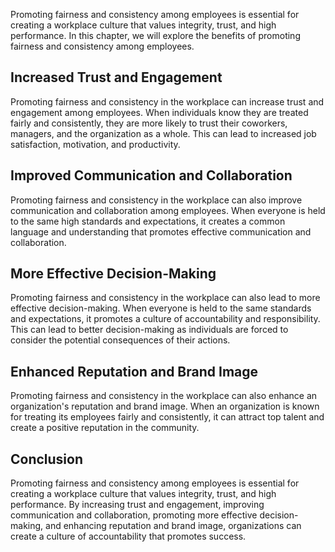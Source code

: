 
Promoting fairness and consistency among employees is essential for creating a workplace culture that values integrity, trust, and high performance. In this chapter, we will explore the benefits of promoting fairness and consistency among employees.

Increased Trust and Engagement
------------------------------

Promoting fairness and consistency in the workplace can increase trust and engagement among employees. When individuals know they are treated fairly and consistently, they are more likely to trust their coworkers, managers, and the organization as a whole. This can lead to increased job satisfaction, motivation, and productivity.

Improved Communication and Collaboration
----------------------------------------

Promoting fairness and consistency in the workplace can also improve communication and collaboration among employees. When everyone is held to the same high standards and expectations, it creates a common language and understanding that promotes effective communication and collaboration.

More Effective Decision-Making
------------------------------

Promoting fairness and consistency in the workplace can also lead to more effective decision-making. When everyone is held to the same standards and expectations, it promotes a culture of accountability and responsibility. This can lead to better decision-making as individuals are forced to consider the potential consequences of their actions.

Enhanced Reputation and Brand Image
-----------------------------------

Promoting fairness and consistency in the workplace can also enhance an organization's reputation and brand image. When an organization is known for treating its employees fairly and consistently, it can attract top talent and create a positive reputation in the community.

Conclusion
----------

Promoting fairness and consistency among employees is essential for creating a workplace culture that values integrity, trust, and high performance. By increasing trust and engagement, improving communication and collaboration, promoting more effective decision-making, and enhancing reputation and brand image, organizations can create a culture of accountability that promotes success.
